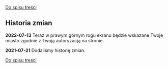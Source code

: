 [Do spisu treści](/service/doc/?cid=swinging)
## Historia zmian

**2022-07-13** Teraz w prawym górnym rogu ekranu będzie wskazane Twoje miasto zgodnie z Twoją autoryzacją na stronie.

**2021-07-21** Dodaliśmy historię zmian.


[Do spisu treści](/service/doc/?cid=swinging)
